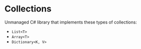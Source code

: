 # Collections
Unmanaged C# library that implements these types of collections:
- `List<T>`
- `Array<T>`
- `Dictionary<K, V>`
